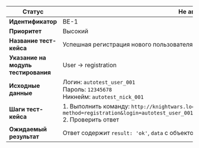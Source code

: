 | **Статус** | Не автоматизирован |
|------------|-------------------|
| **Идентификатор** | BE-1 |
| **Приоритет** | Высокий |
| **Название тест-кейса** | Успешная регистрация нового пользователя |
| **Указание на модуль тестирования** | User → registration |
| **Исходные данные** | Логин: `autotest_user_001`<br> Пароль: `12345678`<br> Никнейм: `autotest_nick_001` |
| **Шаги тест-кейса** | 1. Выполнить команду: `http://knightwars.local/api?method=registration&login=autotest_user_001&passwordHash=md5(12345678)&nickname=autotest_nick_001`<br>2. Проверить ответ |
| **Ожидаемый результат** | Ответ содержит `result: 'ok'`, `data` с объектом пользователя (id, nickname, token) |